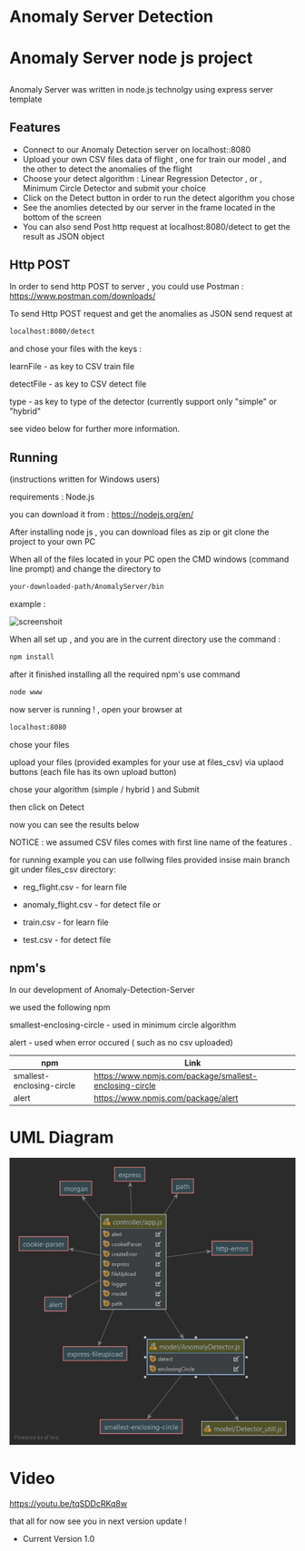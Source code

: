 # Anomaly Server Detection



# Anomaly Server node js project
## 

Anomaly Server was written in node.js technolgy using express server template




## Features

- Connect to our Anomaly Detection server on localhost::8080
- Upload your own CSV files data of flight , one for train our model , and the other to detect the anomalies of the flight
- Choose your detect algorithm :
 Linear Regression Detector , or , Minimum Circle Detector and submit your choice
- Click on the Detect button in order to run the detect algorithm you chose
- See the anomlies detected by our server in the frame located in the bottom of the screen
- You can also send Post http request at localhost:8080/detect to get the result as JSON object


## Http POST

In order to send http POST to server , you could use 
Postman : https://www.postman.com/downloads/

To send Http POST request and get the anomalies as JSON send request at  

```bash
localhost:8080/detect
```

and chose your files with the keys : 

learnFile  - as key to CSV train file

detectFile  - as key to CSV detect file

type - as key to type of the detector (currently support only "simple" or "hybrid"

see video below for further more information.





## Running
(instructions written for Windows users)

requirements : Node.js 

you can download it from : https://nodejs.org/en/

After installing node js , you can download files as zip or git clone the project to your own PC

When all of the files located in your PC open the CMD windows (command line prompt) and change the directory to 

```bash
your-downloaded-path/AnomalyServer/bin
```

example :


![screenshoit](https://user-images.githubusercontent.com/64739791/119964278-b7e09f00-bfb1-11eb-917a-3a29bfc76b70.png)

When all set up , and you are in the current directory use the command :

```bash
npm install
```
after it finished installing all the required npm's use command

```bash
node www
```
now server is running ! , open your browser at 

```bash
localhost:8080
```
chose your files 

upload your files (provided examples for your use at files_csv) via uplaod buttons 
(each file has its own upload button)

chose your algorithm (simple / hybrid ) and Submit

then click on Detect

now you can see the results below


 NOTICE : we assumed CSV files comes with first line name of the features .

for running example you can use follwing files provided insise main branch git under files_csv directory: 

* reg_flight.csv - for learn file
* anomaly_flight.csv - for detect file
or 

* train.csv - for learn file
* test.csv - for detect file

## npm's 

In our development of Anomaly-Detection-Server

we used the following npm

smallest-enclosing-circle - used in minimum circle algorithm

alert - used when error occured ( such as no csv uploaded) 


| npm | Link |
| ------ | ------ |
| smallest-enclosing-circle |https://www.npmjs.com/package/smallest-enclosing-circle |
| alert | https://www.npmjs.com/package/alert



# UML Diagram 

![alt text](uml.jpeg)

# Video 

https://youtu.be/tqSDDcRKq8w


that all for now see you in next version update !

* Current Version 1.0 








